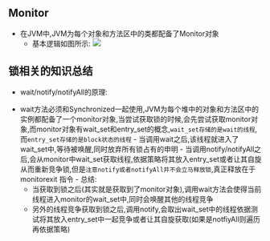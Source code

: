 

Monitor
---
* 在JVM中,JVM为每个对象和方法区中的类都配备了Monitor对象
    -   基本逻辑如图所示: 
    ![](https://img-blog.csdnimg.cn/20190523154515424.png?x-oss-process=image/watermark,type_ZmFuZ3poZW5naGVpdGk,shadow_10,text_aHR0cHM6Ly9ibG9nLmNzZG4ubmV0L0NvZGVyX0pva2Vy,size_16,color_FFFFFF,t_70)
    
    
    
    
    
    
    
    
锁相关的知识总结
---

* wait/notify/notifyAll的原理:
 -   wait方法必须和Synchronized一起使用,JVM为每个堆中的对象和方法区中的实例都配备了一个monitor对象,当尝试获取锁的时候,会先尝试获取monitor对象,而monitor对象有wait_set和entry_set的概念,`wait_set存储的是wait的线程`,而`entry_set存储的是block状态的线程`
    -   当调用wait之后,该线程就进入了wait_set中,等待被唤醒,同时放弃所有锁占有的申明
    -   当调用notify/notifyAll之后,会从monitor中wait_set获取线程,依据策略将其放入entry_set或者让其自旋从而重新竞争锁,但是`注意notify或者notifyAll并不会立马释放锁`,真正释放在于monitorexit 指令
    -   总结: 
        -   当获取到锁之后(其实就是获取到了monitor对象),调用wait方法会使得当前线程进入monitor的wait_set中,同时会唤醒其他的线程竞争
        -   另外的线程竞争获取到锁之后,调用notify,会取出wait_set中的线程依据测试将其放入entry_set中一起竞争或者让其自旋获取(如果是notfiyAll则遍历再依据策略)
